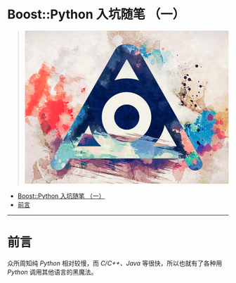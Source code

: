 # Boost::Python 入坑随笔 （一）

> ![](https://raw.githubusercontent.com/NagiSenbon/Boost_Python_Start/master/pic/Amazarashi.jpg?token=AiXozc_KNjHgxGuxE-2n69LvcoHLmmN4ks5claFwwA%3D%3D)

<!-- TOC -->

- [Boost::Python 入坑随笔 （一）](#boostpython-%E5%85%A5%E5%9D%91%E9%9A%8F%E7%AC%94-%E4%B8%80)
- [前言](#%E5%89%8D%E8%A8%80)

<!-- /TOC -->

---

# 前言

众所周知纯 _Python_ 相对较慢，而 _C/C++、Java_ 等很快，所以也就有了各种用 _Python_ 调用其他语言的黑魔法。
